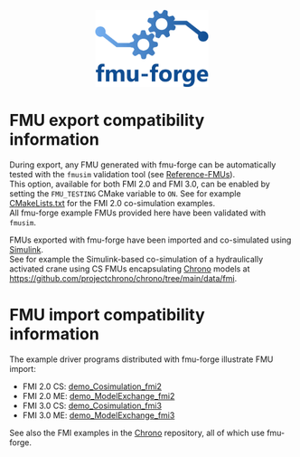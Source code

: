 <p align="center">
<img src="https://github.com/projectchrono/fmu-forge/blob/main/fmu-forge.png" width="200">
</p>

# FMU export compatibility information

During export, any FMU generated with fmu-forge can be automatically tested with the `fmusim` validation tool (see [Reference-FMUs](https://github.com/modelica/Reference-FMUs)).<br>
This option, available for both FMI 2.0 and FMI 3.0, can be enabled by setting the `FMU_TESTING` CMake variable to `ON`. See for example [CMakeLists.txt](https://github.com/projectchrono/fmu-forge/blob/01cda9654dc48adbd310267de1915a11f369e250/examples/fmi2/cosimulation/CMakeLists.txt#L10) for the FMI 2.0 co-simulation examples.<br>
All fmu-forge example FMUs provided here have been validated with `fmusim`. 

FMUs exported with fmu-forge have been imported and co-simulated using [Simulink](https://mathworks.com/products/simulink.html).<br>
See for example the Simulink-based co-simulation of a hydraulically activated crane using CS FMUs encapsulating [Chrono](https://projectchrono.org/) models at https://github.com/projectchrono/chrono/tree/main/data/fmi. 

# FMU import compatibility information

The example driver programs distributed with fmu-forge illustrate FMU import:
- FMI 2.0 CS: [demo_Cosimulation_fmi2](https://github.com/projectchrono/fmu-forge/blob/main/examples/fmi2/cosimulation/demo_Cosimulation_fmi2.cpp)
- FMI 2.0 ME: [demo_ModelExchange_fmi2](https://github.com/projectchrono/fmu-forge/blob/main/examples/fmi2/model_exchange/demo_ModelExchange_fmi2.cpp)
- FMI 3.0 CS: [demo_Cosimulation_fmi3](https://github.com/projectchrono/fmu-forge/blob/main/examples/fmi3/cosimulation/demo_Cosimulation_fmi3.cpp)
- FMI 3.0 ME: [demo_ModelExchange_fmi3](https://github.com/projectchrono/fmu-forge/blob/main/examples/fmi3/model_exchange/demo_ModelExchange_fmi3.cpp)

See also the FMI examples in the [Chrono](https://github.com/projectchrono/chrono/tree/main/src/demos/fmi) repository, all of which use fmu-forge.
